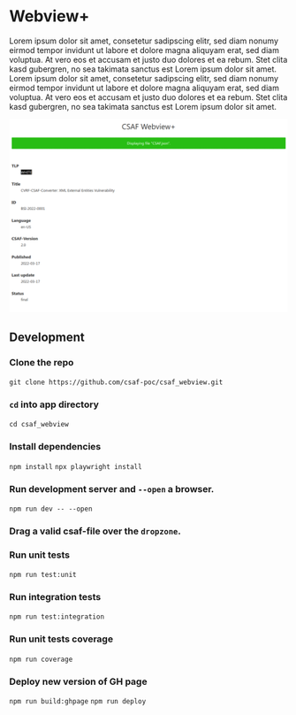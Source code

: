 <!--
 This file is Free Software under the MIT License
 without warranty, see README.md and LICENSES/MIT.txt for details.

 SPDX-License-Identifier: MIT

 SPDX-FileCopyrightText: 2023 German Federal Office for Information Security (BSI) <https://www.bsi.bund.de>
 Software-Engineering: 2023 Intevation GmbH <https://intevation.de
-->
# Webview+

Lorem ipsum dolor sit amet, consetetur sadipscing elitr, sed diam nonumy eirmod tempor invidunt ut labore et dolore magna aliquyam erat, sed diam voluptua. At vero eos et accusam et justo duo dolores et ea rebum. Stet clita kasd gubergren, no sea takimata sanctus est Lorem ipsum dolor sit amet. Lorem ipsum dolor sit amet, consetetur sadipscing elitr, sed diam nonumy eirmod tempor invidunt ut labore et dolore magna aliquyam erat, sed diam voluptua. At vero eos et accusam et justo duo dolores et ea rebum. Stet clita kasd gubergren, no sea takimata sanctus est Lorem ipsum dolor sit amet.

![](docs/app.png)

## Development

### Clone the repo

```git clone https://github.com/csaf-poc/csaf_webview.git```

### `cd` into app directory

```cd csaf_webview```

### Install dependencies

```npm install```
```npx playwright install```

### Run development server and `--open` a browser.

```npm run dev -- --open```

### Drag a valid csaf-file over the `dropzone`.

### Run unit tests

```npm run test:unit```

### Run integration tests

```npm run test:integration```

### Run unit tests coverage

```npm run coverage```

### Deploy new version of GH page

```npm run build:ghpage```
```npm run deploy```
